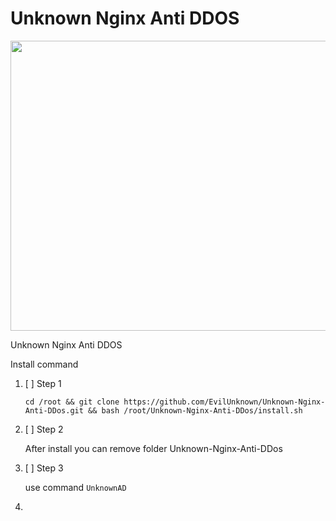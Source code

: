# Unknown Nginx Anti DDOS

<p align="center">
  <img width="825" height="464" src="https://github.com/EvilUnknown/Unknown-Nginx-Anti-DDos/blob/main/assets/ddos.png?raw=true">
</p>

Unknown Nginx Anti DDOS

Install command

1. [ ] Step 1

   `cd /root && git clone https://github.com/EvilUnknown/Unknown-Nginx-Anti-DDos.git && bash /root/Unknown-Nginx-Anti-DDos/install.sh
   `
2. [ ] Step 2

   After install you can remove folder Unknown-Nginx-Anti-DDos

3. [ ] Step 3

   use command `UnknownAD`
4. 
